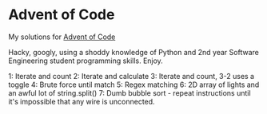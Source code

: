 # Advent of Code
My solutions for <a href="http://adventofcode.com/">Advent of Code</a>

Hacky, googly, using a shoddy knowledge of Python and 2nd year Software Engineering student programming skills. Enjoy.

1: Iterate and count
2: Iterate and calculate
3: Iterate and count, 3-2 uses a toggle
4: Brute force until match
5: Regex matching
6: 2D array of lights and an awful lot of string.split()
7: Dumb bubble sort - repeat instructions until it's impossible that any wire is unconnected.
